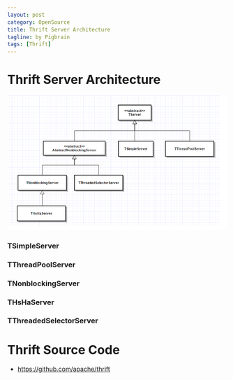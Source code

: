 ```yaml
---
layout: post
category: OpenSource  
title: Thrift Server Architecture 
tagline: by Pigbrain  
tags: [Thrift]
---
```


<!--more-->
  
# Thrift Server Architecture
  
<img src="/assets/themes/Snail/img/OpenSource/Thrift/Server/server.png" alt="">  
  
### TSimpleServer  
  
### TThreadPoolServer  
  
### TNonblockingServer  
  
### THsHaServer  
  
### TThreadedSelectorServer  
  
# Thrift Source Code
* https://github.com/apache/thrift 

  
  


